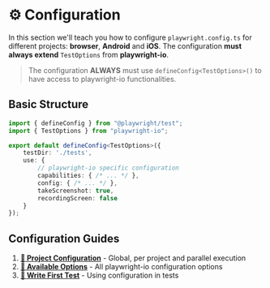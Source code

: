 # ⚙️ Configuration

In this section we'll teach you how to configure `playwright.config.ts` for different projects: **browser**, **Android** and **iOS**. The configuration **must always extend** `TestOptions` from **playwright-io**.

> The configuration **ALWAYS** must use `defineConfig<TestOptions>()` to have access to playwright-io functionalities.

## Basic Structure

```ts
import { defineConfig } from "@playwright/test";
import { TestOptions } from "playwright-io";

export default defineConfig<TestOptions>({
    testDir: './tests',
    use: {
        // playwright-io specific configuration
        capabilities: { /* ... */ },
        config: { /* ... */ },
        takeScreenshot: true,
        recordingScreen: false
    }
});
```


## Configuration Guides

1. **[📱 Project Configuration](en/configuration/projects.md)** - Global, per project and parallel execution
2. **[🔧 Available Options](en/configuration/options.md)** - All playwright-io configuration options
3. **[🧪 Write First Test](en/getting-started/write-first-test.md)** - Using configuration in tests
